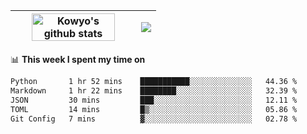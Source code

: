 | <a href="https://github.com/anuraghazra/github-readme-stats"><img width="85%" src="https://github-readme-stats.vercel.app/api?username=kowyo&show_icons=true&hide_border=true&theme=transparent" alt="Kowyo's github stats" /></a> | <a href="https://github.com/anuraghazra/github-readme-stats"><img align="center" src="https://github-readme-stats.vercel.app/api/top-langs/?username=kowyo&exclude_repo=Engineering-Competition-Robot,mobile-robot&hide=c,assembly,shaderlab,hlsl,mathematica,cmake&layout=compact&hide_border=true&theme=transparent" /></a> |
| ------------- | ------------- |

📊 **This week I spent my time on**
<!--START_SECTION:waka-->

```txt
Python       1 hr 52 mins    ███████████░░░░░░░░░░░░░░   44.36 %
Markdown     1 hr 22 mins    ████████░░░░░░░░░░░░░░░░░   32.39 %
JSON         30 mins         ███░░░░░░░░░░░░░░░░░░░░░░   12.11 %
TOML         14 mins         █▒░░░░░░░░░░░░░░░░░░░░░░░   05.86 %
Git Config   7 mins          ▓░░░░░░░░░░░░░░░░░░░░░░░░   02.78 %
```

<!--END_SECTION:waka-->
